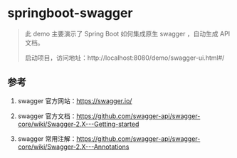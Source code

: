 # springboot-swagger

> 此 demo 主要演示了 Spring Boot 如何集成原生 swagger ，自动生成 API 文档。
>
> 启动项目，访问地址：http://localhost:8080/demo/swagger-ui.html#/
## 参考

1. swagger 官方网站：https://swagger.io/

2. swagger 官方文档：https://github.com/swagger-api/swagger-core/wiki/Swagger-2.X---Getting-started

3. swagger 常用注解：https://github.com/swagger-api/swagger-core/wiki/Swagger-2.X---Annotations
